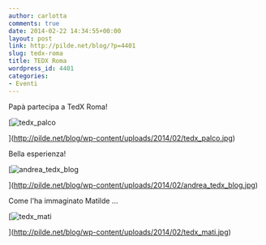 ```yaml
---
author: carlotta
comments: true
date: 2014-02-22 14:34:55+00:00
layout: post
link: http://pilde.net/blog/?p=4401
slug: tedx-roma
title: TEDX Roma
wordpress_id: 4401
categories:
- Eventi
---
```


Papà partecipa a TedX Roma!

[![tedx_palco](http://pilde.net/blog/wp-content/uploads/2014/02/tedx_palco.jpg)


](http://pilde.net/blog/wp-content/uploads/2014/02/tedx_palco.jpg)


Bella esperienza!

[![andrea_tedx_blog](http://pilde.net/blog/wp-content/uploads/2014/02/andrea_tedx_blog.jpg)


](http://pilde.net/blog/wp-content/uploads/2014/02/andrea_tedx_blog.jpg)


Come l'ha immaginato Matilde ...

[![tedx_mati](http://pilde.net/blog/wp-content/uploads/2014/02/tedx_mati.jpg)


](http://pilde.net/blog/wp-content/uploads/2014/02/tedx_mati.jpg)






